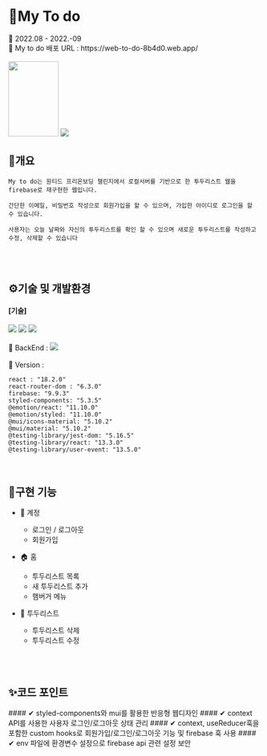 <h1>💙My To do</h1>
📌 2022.08 - 2022.-09
<br>
📌 My to do 배포 URL : https://web-to-do-8b4d0.web.app/
<br>
<br>
<div>
<img src="https://media.discordapp.net/attachments/698529846565011531/1034801128283582575/unknown.png" width="100px" height="150px">
<img src="https://media.discordapp.net/attachments/698529846565011531/1034801419485708358/unknown.png">
</div>

<h2>📄개요</h2>

```
My to do는 원티드 프리온보딩 챌린지에서 로컬서버를 기반으로 한 투두리스트 웹을 firebase로 재구현한 웹입니다.

간단한 이메일, 비밀번호 작성으로 회원가입을 할 수 있으며, 가입한 아이디로 로그인을 할 수 있습니다.

사용자는 오늘 날짜와 자신의 투두리스트를 확인 할 수 있으며 새로운 투두리스트를 작성하고 수정, 삭제할 수 있습니다

```

</br>
<br>
<h2>⚙기술 및 개발환경</h2>

#### [기술]

<div align=left>
<img src="https://img.shields.io/badge/React-61DAFB?style=for-the-badge&logo=React&logoColor=black">
<img src="https://img.shields.io/badge/styled components-%23DB7893?style=for-the-badge&logo=styled-components&logoColor=white">
<img src="https://img.shields.io/badge/mui-%23007FFF?style=for-the-badge&logo=mui&logoColor=white">
</div>
</br>
<div>📌 BackEnd : <img src="https://img.shields.io/badge/Firebase-FFCA28?style=for-the-badge&logo=Firebase&logoColor=black"></div>
<br/>
📌 Version :

```
react : "18.2.0"
react-router-dom : "6.3.0"
firebase: "9.9.3"
styled-components: "5.3.5"
@emotion/react: "11.10.0"
@emotion/styled: "11.10.0"
@mui/icons-material: "5.10.2"
@mui/material: "5.10.2"
@testing-library/jest-dom: "5.16.5"
@testing-library/react: "13.3.0"
@testing-library/user-event: "13.5.0"
```

<br>
<h2>🎨구현 기능</h2>

- 🔐 계정

  - 로그인 / 로그아웃
  - 회원가입

- 🏠 홈

  - 투두리스트 목록
  - 새 투두리스트 추가
  - 햄버거 메뉴

- 📄 투두리스트
  - 투두리스트 삭제
  - 투두리스트 수정

</br>
<br>
<h2>✨코드 포인트</h2>
#### ✔ styled-components와 mui를 활용한 반응형 웹디자인
#### ✔ context API를 사용한 사용자 로그인/로그아웃 상태 관리
#### ✔ context, useReducer훅을 포함한 custom hooks로 회원가입/로그인/로그아웃 기능 및 firebase 훅 사용
#### ✔ env 파일에 환경변수 설정으로 firebase api 관련 설정 보안
